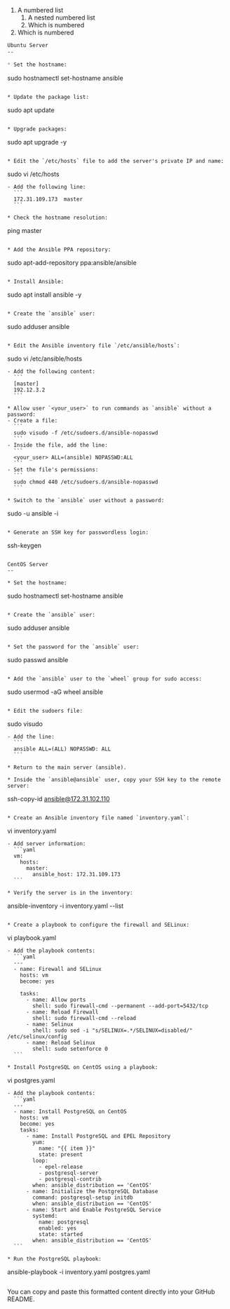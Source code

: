 1. A numbered list
    1. A nested numbered list
    2. Which is numbered
2. Which is numbered



```markdown
Ubuntu Server
--

* Set the hostname:
  ```
  sudo hostnamectl set-hostname ansible
  ```

* Update the package list:
  ```
  sudo apt update
  ```

* Upgrade packages:
  ```
  sudo apt upgrade -y
  ```

* Edit the `/etc/hosts` file to add the server's private IP and name:
  ```
  sudo vi /etc/hosts
  ```
  - Add the following line:
    ```
    172.31.109.173  master
    ```

* Check the hostname resolution:
  ```
  ping master
  ```

* Add the Ansible PPA repository:
  ```
  sudo apt-add-repository ppa:ansible/ansible
  ```

* Install Ansible:
  ```
  sudo apt install ansible -y
  ```

* Create the `ansible` user:
  ```
  sudo adduser ansible
  ```

* Edit the Ansible inventory file `/etc/ansible/hosts`:
  ```
  sudo vi /etc/ansible/hosts
  ```
  - Add the following content:
    ```
    [master]
    192.12.3.2
    ```

* Allow user `<your_user>` to run commands as `ansible` without a password:
  - Create a file:
    ```
    sudo visudo -f /etc/sudoers.d/ansible-nopasswd
    ```
  - Inside the file, add the line:
    ```
    <your_user> ALL=(ansible) NOPASSWD:ALL
    ```
  - Set the file's permissions:
    ```
    sudo chmod 440 /etc/sudoers.d/ansible-nopasswd
    ```

* Switch to the `ansible` user without a password:
  ```
  sudo -u ansible -i
  ```

* Generate an SSH key for passwordless login:
  ```
  ssh-keygen
  ```

CentOS Server
--

* Set the hostname:
  ```
  sudo hostnamectl set-hostname ansible
  ```

* Create the `ansible` user:
  ```
  sudo adduser ansible
  ```

* Set the password for the `ansible` user:
  ```
  sudo passwd ansible
  ```

* Add the `ansible` user to the `wheel` group for sudo access:
  ```
  sudo usermod -aG wheel ansible
  ```

* Edit the sudoers file:
  ```
  sudo visudo
  ```
  - Add the line: 
    ```
    ansible ALL=(ALL) NOPASSWD: ALL
    ```

* Return to the main server (ansible).

* Inside the `ansible@ansible` user, copy your SSH key to the remote server:
  ```
  ssh-copy-id ansible@172.31.102.110
  ```

* Create an Ansible inventory file named `inventory.yaml`:
  ```
  vi inventory.yaml
  ```
  - Add server information:
    ```yaml
    vm:
      hosts:
        master:
          ansible_host: 172.31.109.173
    ```

* Verify the server is in the inventory:
  ```
  ansible-inventory -i inventory.yaml --list
  ```

* Create a playbook to configure the firewall and SELinux:
  ```
  vi playbook.yaml
  ```
  - Add the playbook contents:
    ```yaml
    ---
    - name: Firewall and SELinux
      hosts: vm
      become: yes

      tasks:
        - name: Allow ports
          shell: sudo firewall-cmd --permanent --add-port=5432/tcp
        - name: Reload Firewall
          shell: sudo firewall-cmd --reload
        - name: Selinux
          shell: sudo sed -i "s/SELINUX=.*/SELINUX=disabled/" /etc/selinux/config
        - name: Reload Selinux
          shell: sudo setenforce 0
    ```

* Install PostgreSQL on CentOS using a playbook:
  ```
  vi postgres.yaml
  ```
  - Add the playbook contents:
    ```yaml
    ---
    - name: Install PostgreSQL on CentOS
      hosts: vm
      become: yes
      tasks:
        - name: Install PostgreSQL and EPEL Repository
          yum:
            name: "{{ item }}"
            state: present
          loop:
            - epel-release
            - postgresql-server
            - postgresql-contrib
          when: ansible_distribution == 'CentOS'
        - name: Initialize the PostgreSQL Database
          command: postgresql-setup initdb
          when: ansible_distribution == 'CentOS'
        - name: Start and Enable PostgreSQL Service
          systemd:
            name: postgresql
            enabled: yes
            state: started
          when: ansible_distribution == 'CentOS'
    ```

* Run the PostgreSQL playbook:
  ```
  ansible-playbook -i inventory.yaml postgres.yaml
  ```
```

You can copy and paste this formatted content directly into your GitHub README.
